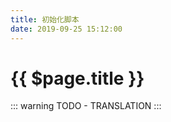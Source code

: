 ```yaml
---
title: 初始化脚本
date: 2019-09-25 15:12:00
---
```


# {{ $page.title }}

::: warning
TODO - TRANSLATION
:::
